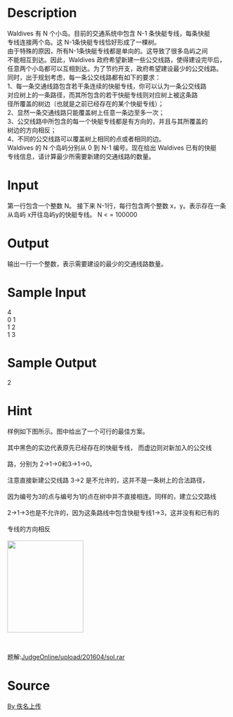 
# Description

<div class="content"><p>Waldives 有 N 个小岛。目前的交通系统中包含 N-1 条快艇专线，每条快艇<br/>
专线连接两个岛。这 N-1条快艇专线恰好形成了一棵树。 <br/>
由于特殊的原因，所有N-1条快艇专线都是单向的。这导致了很多岛屿之间<br/>
不能相互到达。因此，Waldives 政府希望新建一些公交线路，使得建设完毕后，<br/>
任意两个小岛都可以互相到达。为了节约开支，政府希望建设最少的公交线路。  <br/>
同时，出于规划考虑，每一条公交线路都有如下的要求： <br/>
1、每一条交通线路包含若干条连续的快艇专线，你可以认为一条公交线路<br/>
对应树上的一条路径，而其所包含的若干快艇专线则对应树上被这条路<br/>
径所覆盖的树边（也就是之前已经存在的某个快艇专线）； <br/>
2、显然一条交通线路只能覆盖树上任意一条边至多一次； <br/>
3、公交线路中所包含的每一个快艇专线都是有方向的，并且与其所覆盖的<br/>
树边的方向相反； <br/>
4、不同的公交线路可以覆盖树上相同的点或者相同的边。 <br/>
Waldives 的 N 个岛屿分别从 0 到 N-1 编号。现在给出 Waldives 已有的快艇<br/>
专线信息，请计算最少所需要新建的交通线路的数量。</p></div>

# Input

<div class="content"><p>第一行包含一个整数 N。 接下来 N-1行，每行包含两个整数 x，y。表示存在一条从岛屿 x开往岛屿y的快艇专线。 N &lt; = 100000</p></div>

# Output

<div class="content"><p>输出一行一个整数，表示需要建设的最少的交通线路数量。</p></div>

# Sample Input

<div class="content"><span class="sampledata">4<br/>
0 1<br/>
1 2<br/>
1 3</span></div>

# Sample Output

<div class="content"><span class="sampledata">2</span></div>

# Hint

<div class="content"><p></p><p>样例如下图所示。图中给出了一个可行的最佳方案。<br/><br/>
其中黑色的实边代表原先已经存在的快艇专线， 而虚边则对新加入的公交线<br/><br/>
路，分别为 2-&gt;1-&gt;0和3-&gt;1-&gt;0。<br/><br/>
注意直接新建公交线路 3-&gt;2 是不允许的，这并不是一条树上的合法路径，<br/><br/>
因为编号为3的点与编号为1的点在树中并不直接相连。同样的，建立公交路线<br/><br/>
2-&gt;1-&gt;3也是不允许的，因为这条路线中包含快艇专线1-&gt;3，这并没有和已有的<br/><br/>
专线的方向相反<br/><br/>
<img width="173" height="209" src="/source/bzoj/4464/img/aHR0cHM6Ly9seWRzeS5jb20vSnVkZ2VPbmxpbmUvdXBsb2FkLzIwMTYwNC9hYS5wbmc=.png" alt=""/></p><br/>
<p>题解:<a href="/JudgeOnline/upload/201604/sol.rar">JudgeOnline/upload/201604/sol.rar</a></p><p></p></div>

# Source

<div class="content"><p><a href="problemset.php?search=By 佚名上传">By 佚名上传</a></p></div>

